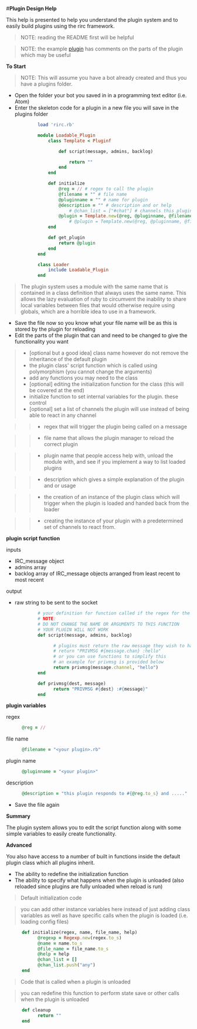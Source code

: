 #**Plugin Design Help**

This help is presented to help you understand the plugin system and to easily build plugins using the rirc framework.

> NOTE: reading the README first will be helpful

> NOTE: the example [plugin](https://github.com/The-Duchess/ruby-irc-framework/blob/master/exampleplugin.rb) has comments on the parts of the plugin which may be useful

**To Start**

> NOTE: This will assume you have a bot already created and thus you have a plugins folder.

- Open the folder your bot you saved in in a programming text editor (i.e. Atom)
- Enter the skeleton code for a plugin in a new file you will save in the plugins folder


```ruby
            load 'rirc.rb'

            module Loadable_Plugin
            	class Template < Pluginf

            		def script(message, admins, backlog)

            			return ""
            		end
            	end

            	def initialize
            		@reg = // # regex to call the plugin
            		@filename = "" # file name
            		@pluginname = "" # name for plugin
            		@description = "" # description and or help
                        # @chan_list = ["#chat"] # channels this plugin is allowed to react from
            		@plugin = Template.new(@reg, @pluginname, @filename, @description)
                        # @plugin = Template.new(@reg, @pluginname, @filename, @description, @chan_list)
            	end

            	def get_plugin
            		return @plugin
            	end
            end

            class Loader
            	include Loadable_Plugin
            end
```

> The plugin system uses a module with the same name that is contained in a class definition that always uses the same name. This allows the lazy evaluation of ruby to circumvent the inability to share local variables between files that would otherwise require using globals, which are a horrible idea to use in a framework.

- Save the file now so you know what your file name will be as this is stored by the plugin for reloading
- Edit the parts of the plugin that can and need to be changed to give the functionality you want

>- [optional but a good idea] class name however do not remove the inheritance of the default plugin
>- the plugin class' script function which is called using polymorphism (you cannot change the arguments)
>- add any functions you may need to the class
>- [optional] editing the initialization function for the class (this will be covered at the end)
>- initialize function to set internal variables for the plugin. these control
>- [optional] set a list of channels the plugin will use instead of being able to react in any channel

>>- regex that will trigger the plugin being called on a message

>>- file name that allows the plugin manager to reload the correct plugin

>>- plugin name that people access help with, unload the module with, and see if you implement a way to list loaded plugins

>>- description which gives a simple explanation of the plugin and or usage

>>- the creation of an instance of the plugin class which will trigger when the plugin is loaded and handed back from the loader

>>- creating the instance of your plugin with a predetermined set of channels to react from.

**plugin script function**

inputs

- IRC_message object
- admins array
- backlog array of IRC_message objects arranged from least recent to most recent


output

- raw string to be sent to the socket


```ruby
            # your definition for function called if the regex for the plugin matches the message.message
            # NOTE:
            # DO NOT CHANGE THE NAME OR ARGUMENTS TO THIS FUNCTION
            # YOUR PLUGIN WILL NOT WORK
            def script(message, admins, backlog)

                  # plugins must return the raw message they wish to have sent to the socket
                  # return "PRIVMSG #{message.chan} :hello"
                  # or you can use functions to simplify this
                  # an example for privmsg is provided below
                  return privmsg(message.channel, "hello")
            end

            def privmsg(dest, message)
                  return "PRIVMSG #{dest} :#{message}"
            end
```


**plugin variables**

regex


```ruby
      @reg = //
```

file name


```ruby
      @filename = "<your plugin>.rb"
```


plugin name


```ruby
      @pluginname = "<your plugin>"
```

description


```ruby
      @description = "this plugin responds to #{@reg.to_s} and ....."
```

- Save the file again

**Summary**

The plugin system allows you to edit the script function along with some simple variables to easily create functionality.

**Advanced**

You also have access to a number of built in functions inside the default plugin class which all plugins inherit.

- The ability to redefine the initialization function
- The ability to specify what happens when the plugin is unloaded (also reloaded since plugins are fully unloaded when reload is run)

> Default initialization code

> you can add other instance variables here instead of just adding class variables as well as have specific calls when the plugin is loaded (i.e. loading config files)

```ruby
      def initialize(regex, name, file_name, help)
            @regexp = Regexp.new(regex.to_s)
            @name = name.to_s
            @file_name = file_name.to_s
            @help = help
            @chan_list = []
            @chan_list.push("any")
      end
```

> Code that is called when a plugin is unloaded

> you can redefine this function to perform state save or other calls when the plugin is unloaded

```ruby
      def cleanup
            return ""
      end
```
